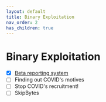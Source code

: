 ```yaml
---
layout: default
title: Binary Exploitation
nav_order: 2
has_children: true
---
```

# Binary Exploitation
- [x] [Beta reporting system](Beta%20reporting%20system/README.md)
- [ ] Finding out COVID's motives
- [ ] Stop COVID's recruitment!
- [ ] SkipBytes
